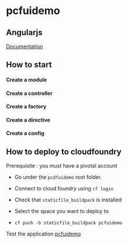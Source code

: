 # pcfuidemo

## Angularjs

[Documentation](https://docs.angularjs.org/guide)

## How to start


#### Create a module

#### Create a controller

#### Create a factory

#### Create a directive

#### Create a config


## How to deploy to cloudfoundry

Prerequisite : you must have a pivotal account

- Go under the `pcdfuidemo` root folder.

- Connect to cloud foundry using `cf login`

- Check that `staticfile_buildpack` is installed

- Select the space you want to deploy to

- `cf push -b staticfile_buildpack pcfuidemo`


Test the application [pcfuidemo](http://pcfuidemo.cfapps.io/pcfuidemo/)